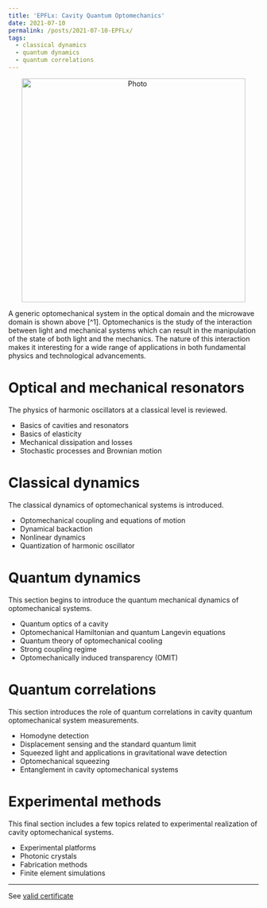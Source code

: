 ```yaml
---
title: 'EPFLx: Cavity Quantum Optomechanics'
date: 2021-07-10
permalink: /posts/2021-07-10-EPFLx/
tags:
  - classical dynamics
  - quantum dynamics
  - quantum correlations
---
```


<p align="center">
  <img src="https://haoxsia.github.io/images/posts/2022-10-30-overview-cavity.png?raw=true" alt="Photo" style="width: 450px;"/> 
</p>
A generic optomechanical system in the optical domain and the microwave domain is shown above [^1]. Optomechanics is the study of the interaction between light and mechanical systems which can result in the manipulation of the state of both light and the mechanics. The nature of this interaction makes it interesting for a wide range of applications in both fundamental physics and technological advancements.

# Optical and mechanical resonators

The physics of harmonic oscillators at a classical level is reviewed.

* Basics of cavities and resonators
* Basics of elasticity
* Mechanical dissipation and losses
* Stochastic processes and Brownian motion

# Classical dynamics

The classical dynamics of optomechanical systems is introduced.

* Optomechanical coupling and equations of motion
* Dynamical backaction
* Nonlinear dynamics
* Quantization of harmonic oscillator

# Quantum dynamics

This section begins to introduce the quantum mechanical dynamics of optomechanical systems.

* Quantum optics of a cavity
* Optomechanical Hamiltonian and quantum Langevin equations
* Quantum theory of optomechanical cooling
* Strong coupling regime
* Optomechanically induced transparency (OMIT)

# Quantum correlations

This section introduces the role of quantum correlations in cavity quantum optomechanical system measurements.

* Homodyne detection
* Displacement sensing and the standard quantum limit
* Squeezed light and applications in gravitational wave detection
* Optomechanical squeezing
* Entanglement in cavity optomechanical systems

# Experimental methods

This final section includes a few topics related to experimental realization of cavity optomechanical systems.

* Experimental platforms
* Photonic crystals
* Fabrication methods
* Finite element simulations

------

See [valid certificate](https://courses.edx.org/certificates/65f4f7eb19b9423dbc947b373689a192)

[^1]: Markus Aspelmeyer, Tobias J. Kippenberg, and Florian Marquardt Rev. Mod. Phys. 86, 1391 – Published 30 December 2014
